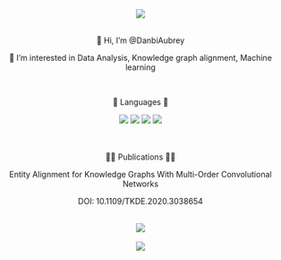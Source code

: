 <div align=center>
	<img src="https://capsule-render.vercel.app/api?type=cylinder&color=auto&height=150&section=header&text=Darnbi%20Github%20&render&fontSize=50" />
</div>
<br>
<div align=center>
<p>👋 Hi, I’m @DanbiAubrey</p> 
<p>👀 I’m interested in Data Analysis, Knowledge graph alignment, Machine learning</p>
</div>
<br>
<div align=center>
	<p>🦋 Languages 🦋</p>
</div>
<div align="center">
	<img src="https://img.shields.io/badge/Java-007396?style=flat" />
	<img src="https://img.shields.io/badge/Oracle%20SQL-F80000?style=flat&logo=Oracle&logoColor=white" />
	<img src="https://img.shields.io/badge/C Sharp-239120?style=flat&logo=C Sharp&logoColor=white"/>
  <img src="https://img.shields.io/badge/Python-3776AB?style=flat&logo=Python&logoColor=white"/>
</div>
<br>
<br>
<div align=center>
	<p>👩‍🏫 Publications 👩‍🏫</p>
  <p>Entity Alignment for Knowledge Graphs With Multi-Order Convolutional Networks</p>
  <p>DOI: 10.1109/TKDE.2020.3038654</p>
</div>
<br>
<div align=center>
  <img src="https://github-readme-stats.vercel.app/api/top-langs/?username=DanbiAubrey&layout=compact&theme=dark">
  <br>
  <br>
  <img src="https://github-readme-stats.vercel.app/api?username=DanbiAubrey&show_icons=true&theme=dark">
</div>



<!---
DanbiAubrey/DanbiAubrey is a ✨ special ✨ repository because its `README.md` (this file) appears on your GitHub profile.
You can click the Preview link to take a look at your changes.
--->
